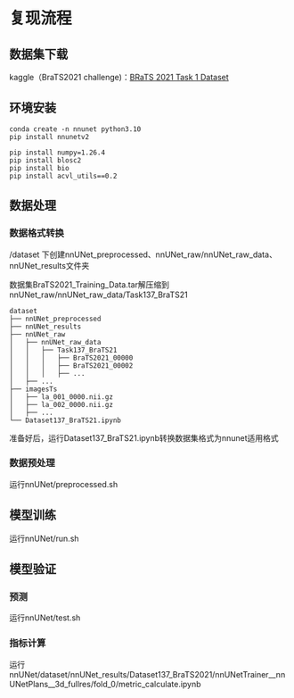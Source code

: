# 复现流程

## 数据集下载

kaggle（BraTS2021 challenge)：[BRaTS 2021 Task 1 Dataset](https://www.kaggle.com/datasets/dschettler8845/brats-2021-task1/data)

## 环境安装

```
conda create -n nnunet python3.10
pip install nnunetv2

pip install numpy=1.26.4
pip install blosc2
pip install bio
pip install acvl_utils==0.2

```

## 数据处理

### 数据格式转换

/dataset 下创建nnUNet_preprocessed、nnUNet_raw/nnUNet_raw_data、nnUNet_results文件夹

数据集BraTS2021_Training_Data.tar解压缩到nnUNet_raw/nnUNet_raw_data/Task137_BraTS21

```
dataset
├── nnUNet_preprocessed
├── nnUNet_results
├── nnUNet_raw
│   ├── nnUNet_raw_data
│   │   ├── Task137_BraTS21
│   │   │   ├── BraTS2021_00000
│   │   │   ├── BraTS2021_00002
│   │   │   ├── ...
│   ├── ...
├── imagesTs
│   ├── la_001_0000.nii.gz
│   ├── la_002_0000.nii.gz
│   ├── ...
└── Dataset137_BraTS21.ipynb
```

准备好后，运行Dataset137_BraTS21.ipynb转换数据集格式为nnunet适用格式

### 数据预处理

运行nnUNet/preprocessed.sh

## 模型训练

运行nnUNet/run.sh

## 模型验证

### 预测

运行nnUNet/test.sh

### 指标计算

运行nnUNet/dataset/nnUNet_results/Dataset137_BraTS2021/nnUNetTrainer__nnUNetPlans__3d_fullres/fold_0/metric_calculate.ipynb



